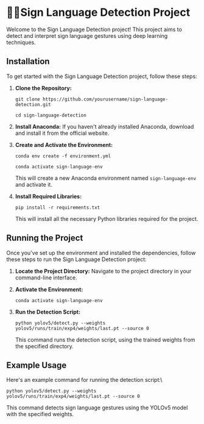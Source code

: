 # 👋🏼Sign Language Detection Project

Welcome to the Sign Language Detection project! This project aims to detect and interpret sign language gestures using deep learning techniques.

## Installation

To get started with the Sign Language Detection project, follow these steps:

1.  **Clone the Repository:**
       
    `git clone https://github.com/yourusername/sign-language-detection.git`
    
     `cd sign-language-detection`
    
2.  **Install Anaconda:** If you haven't already installed Anaconda, download and install it from the official website.
    
3.  **Create and Activate the Environment:**
  
    `conda env create -f environment.yml`
    
    `conda activate sign-language-env` 
    
    This will create a new Anaconda environment named `sign-language-env` and activate it.
    
5.  **Install Required Libraries:**

    `pip install -r requirements.txt` 
    
    This will install all the necessary Python libraries required for the project.
    

## Running the Project

Once you've set up the environment and installed the dependencies, follow these steps to run the Sign Language Detection project:

1.  **Locate the Project Directory:** Navigate to the project directory in your command-line interface.
    
2.  **Activate the Environment:**

    `conda activate sign-language-env` 
    
3.  **Run the Detection Script:**

    `python yolov5/detect.py --weights yolov5/runs/train/exp4/weights/last.pt --source 0` 
    
    This command runs the detection script, using the trained weights from the specified directory.
    

## Example Usage

Here's an example command for running the detection script:\

`python yolov5/detect.py --weights yolov5/runs/train/exp4/weights/last.pt --source 0` 

This command detects sign language gestures using the YOLOv5 model with the specified weights.
